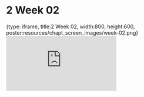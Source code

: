 # 2 Week 02
 
{type: iframe, title:2 Week 02, width:800, height:600, poster:resources/chapt_screen_images/week-02.png}
![](https://b7m.github.io/Regression_Models/no_toc/week-02.html)
 

 
